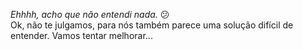 _Ehhhh, acho que não entendi nada._ :confused:
<br>
Ok, não te julgamos, para nós também parece uma solução difícil de entender. Vamos tentar melhorar...
